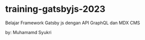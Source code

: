 # training-gatsbyjs-2023
Belajar Framework Gatsby js dengan API GraphQL dan MDX CMS

by: Muhamamd Syukri
